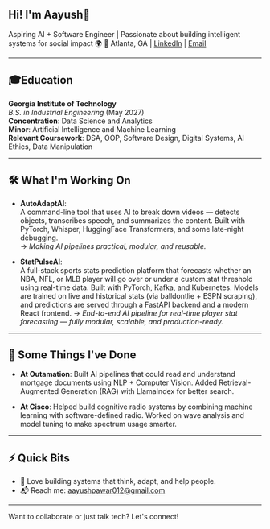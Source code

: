## Hi! I'm Aayush👋

Aspiring AI + Software Engineer | Passionate about building intelligent systems for social impact 🌍
📍 Atlanta, GA |
[LinkedIn](https://www.linkedin.com/in/aayush-pawar-atl) | [Email](mailto:aayushpawar012@gmail.com)

---

## 🎓Education
**Georgia Institute of Technology**  
_B.S. in Industrial Engineering_ (May 2027)  
**Concentration**: Data Science and Analytics  
**Minor**: Artificial Intelligence and Machine Learning  
**Relevant Coursework**: DSA, OOP, Software Design, Digital Systems, AI Ethics, Data Manipulation

---

## 🛠️ What I'm Working On

- **AutoAdaptAI**:  
  A command-line tool that uses AI to break down videos — detects objects, transcribes speech, and summarizes the content. Built with PyTorch, Whisper, HuggingFace Transformers, and some late-night debugging.  
  → _Making AI pipelines practical, modular, and reusable._

- **StatPulseAI**:  
  A full-stack sports stats prediction platform that forecasts whether an NBA, NFL, or MLB player will go over or under a custom stat threshold using real-time data. Built with PyTorch, Kafka, and Kubernetes. Models are trained on live and historical stats (via balldontlie + ESPN scraping), and predictions are served through a FastAPI backend and a modern React frontend.
  → _End-to-end AI pipeline for real-time player stat forecasting — fully modular, scalable, and production-ready._

---

## 🧪 Some Things I've Done

- **At Outamation**: Built AI pipelines that could read and understand mortgage documents using NLP + Computer Vision. Added Retrieval-Augmented Generation (RAG) with LlamaIndex for better search.

- **At Cisco**: Helped build cognitive radio systems by combining machine learning with software-defined radio. Worked on wave analysis and model tuning to make spectrum usage smarter.

---

## ⚡ Quick Bits

- 🧠 Love building systems that think, adapt, and help people.
- 📬 Reach me: [aayushpawar012@gmail.com](mailto:aayushpawar012@gmail.com)

---

Want to collaborate or just talk tech? Let's connect!
